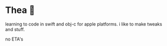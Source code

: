 # Thea 🐾

learning to code in swift and obj-c for apple platforms. i like to make tweaks and stuff.

no ETA's
